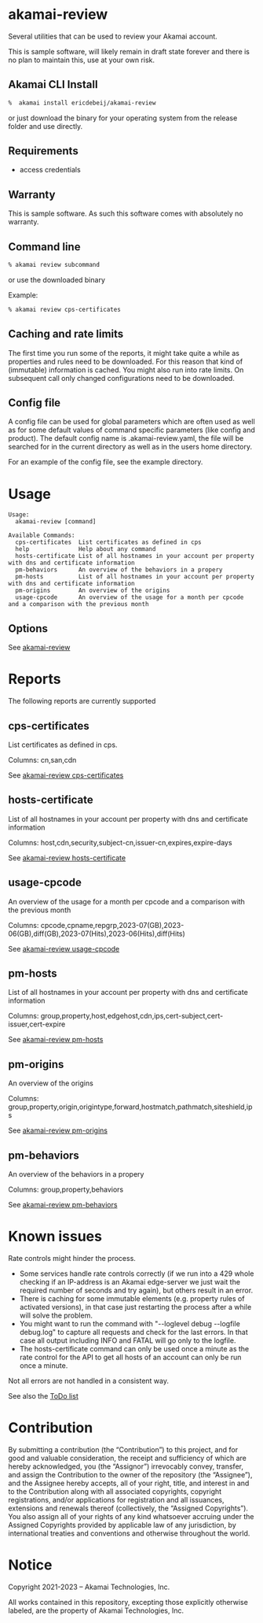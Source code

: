 # akamai-review
Several utilities that can be used to review your Akamai account.

This is sample software, will likely remain in draft state forever and there is no plan to maintain this, use at your own risk.

## Akamai CLI Install
```bash
%  akamai install ericdebeij/akamai-review
```

or just download the binary for your operating system from the release folder and use directly.

## Requirements
* access credentials

## Warranty
This is sample software. As such this software comes with absolutely no warranty.

## Command line
```bash
% akamai review subcommand
```
or use the downloaded binary

Example:
```bash
% akamai review cps-certificates
```

## Caching and rate limits
The first time you run some of the reports, it might take quite a while as properties and rules need to be downloaded. For this reason that kind of (immutable) information is cached. You might also run into rate limits. On subsequent call only changed configurations need to be downloaded. 

## Config file
A config file can be used for global parameters which are often used as well as for some default values of command specific parameters (like config and product).
The default config name is .akamai-review.yaml, the file will be searched for in the current directory as well as in the users home directory.

For an example of the config file, see the example directory.

# Usage
```
Usage:
  akamai-review [command]

Available Commands:
  cps-certificates  List certificates as defined in cps
  help              Help about any command
  hosts-certificate List of all hostnames in your account per property with dns and certificate information
  pm-behaviors      An overview of the behaviors in a propery
  pm-hosts          List of all hostnames in your account per property with dns and certificate information
  pm-origins        An overview of the origins
  usage-cpcode      An overview of the usage for a month per cpcode and a comparison with the previous month
```

## Options
See [akamai-review](doc/akamai-review.md)

# Reports
The following reports are currently supported

## cps-certificates
List certificates as defined in cps.

Columns: cn,san,cdn

See [akamai-review cps-certificates](doc/akamai-review_cps-certificates.md)

## hosts-certificate
List of all hostnames in your account per property with dns and certificate information

Columns: host,cdn,security,subject-cn,issuer-cn,expires,expire-days

See [akamai-review hosts-certificate](doc/akamai-review_hosts-certificate.md)

## usage-cpcode
An overview of the usage for a month per cpcode and a comparison with the previous month

Columns: cpcode,cpname,repgrp,2023-07(GB),2023-06(GB),diff(GB),2023-07(Hits),2023-06(Hits),diff(Hits)

See [akamai-review usage-cpcode](doc/akamai-review_usage-cpcode.md)

## pm-hosts
List of all hostnames in your account per property with dns and certificate information

Columns: group,property,host,edgehost,cdn,ips,cert-subject,cert-issuer,cert-expire

See [akamai-review pm-hosts](doc/akamai-review_pm-hosts.md)

## pm-origins
An overview of the origins

Columns: group,property,origin,origintype,forward,hostmatch,pathmatch,siteshield,ips

See [akamai-review pm-origins](doc/akamai-review_pm-origins.md)

## pm-behaviors
An overview of the behaviors in a propery

Columns: group,property,behaviors

See [akamai-review pm-behaviors](doc/akamai-review_pm-behaviors.md)

# Known issues

Rate controls might hinder the process. 

* Some services handle rate controls correctly (if we run into a 429 whole checking if an IP-address is an Akamai edge-server we just wait the required number of seconds and try again), but others result in an error. 
* There is caching for some immutable elements (e.g. property rules of activated versions), in that case just restarting the process after a while will solve the problem.
* You might want to run the command with "--loglevel debug --logfile debug.log" to capture all requests and check for the last errors. In that case all output including INFO and FATAL will go only to the logfile.
* The hosts-certificate command can only be used once a minute as the rate control for the API to get all hosts of an account can only be run once a minute.

Not all errors are not handled in a consistent way.

See also the [ToDo list](todo.md)

# Contribution

By submitting a contribution (the “Contribution”) to this project, and for good and valuable consideration, the receipt and sufficiency of which are hereby acknowledged, you (the “Assignor”) irrevocably convey, transfer, and assign the Contribution to the owner of the repository (the “Assignee”), and the Assignee hereby accepts, all of your right, title, and interest in and to the Contribution along with all associated copyrights, copyright registrations, and/or applications for registration and all issuances, extensions and renewals thereof (collectively, the “Assigned Copyrights”). You also assign all of your rights of any kind whatsoever accruing under the Assigned Copyrights provided by applicable law of any jurisdiction, by international treaties and conventions and otherwise throughout the world. 

# Notice

Copyright 2021-2023 – Akamai Technologies, Inc.
 
All works contained in this repository, excepting those explicitly otherwise labeled, are the property of Akamai Technologies, Inc.